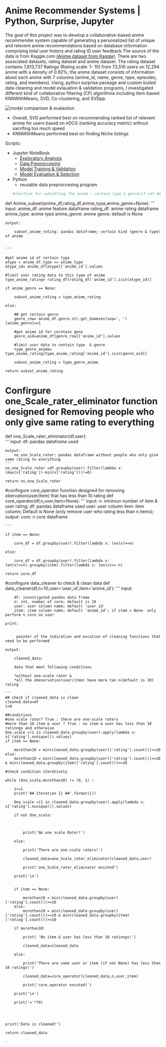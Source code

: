 # Anime Recommender Systems | Python, Surprise, Jupyter

The goal of this project was to develop a collaborative-based anime recommender system capable of generating a personalized list of unique and relevent anime recommendations based on database information comprising total user history and rating ID user feedback.The source of the data is from Kaggle.com [(Anime dataset from Kaggle)](https://www.kaggle.com/CooperUnion/anime-recommendations-database). There are two associated datasets, rating dataset and anime dataset. The rating dataset contains 7,813,737 Ratings (Rating scale: 1- 10) from 73,516 users on 12,294 anime with a density of 0.92%; the anime dataset consists of information about each anime with 7 columns (anime_id, name, genre, type, episodes, rating, and members). Using, python surprise package and custom builed data cleaning and model evlauation & validation programs, I investigated different kind of collaborative filtering (CF) algorithms including item-based KNNWithMeans, SVD, Co-clustering, and SVDpp. 


![model comparison & evalaution](/graph/recQualityPlot3.png)


* Overall, SVD performed best on recommending ranked list of relevent anime for users based on nDCG (ranking accuracy metric) without sacrifing too much speed
* KNNWithMeans performed best on finding Niche listings


Scripts:
- Jupyter NoteBook
  - [Exploratory Analysis](/Jupyter%20notebook/Jason_Anime_recommender_system-EDA_of_original_anime_datasets.ipynb)
  - [Data Preproccesing](/Jupyter%20notebook/Jason_Anime_recommender_system_Data_Preproccessing.ipynb)
  - [Model Training & Validation](/Jupyter%20notebook/Jason_Anime_recommender_system_Model%20training.ipynb)
  - [Model Evaluation & Selection](/Jupyter%20notebook/Jason_Anime_recommender_system_Model%20Evaluation_and_Comparsion.ipynb)
- Python
  - reusable data preproccesing program
  ```python
  #function for subsetting the anime : certain type & genre(if not None)

def Anime_subset(anime_df,rating_df,anime_type,anime_genre=None):
    '''
    input:
        anime_df: anime feature dataframe
        rating_df: anime rating dataframe         
        anime_type: anime type
        anime_genre: anime genre; default is None
    
    output:
    
        subset_anime_rating: pandas dataframe; certain kind (genre & type) of anime    
    
    
    '''

    #get anime id of certain type
    atype = anime_df.type == anime_type
    atype_id= anime_df[atype]['anime_id'].values
    
    #limit user rating data to this type of anime
    type_anime_rating= rating_df[rating_df['anime_id'].isin(atype_id)]
        
    if anime_genre == None:
        
        subset_anime_rating = type_anime_rating
        
    else:
        
        ## get certain genre  
        genre_row= anime_df.genre.str.get_dummies(sep=', ')[anime_genre]==1
        
        #get anime id for cerntain gene
        genre_aid=anime_df[genre_row]['anime_id'].values
        
        #limit user data to centain type  & genre
        type_genre_anime= type_anime_rating[type_anime_rating['anime_id'].isin(genre_aid)]
        
        subset_anime_rating = type_genre_anime
        
    return subset_anime_rating    



# Confirgure one_Scale_rater_eliminator function designed for Removing people who only give same rating to everything
def one_Scale_rater_eliminator(df,user):    
    '''
    input:
        df: pandas dataframe used
    
    output:
        no_one_Scale_rater: pandas dataframe without people who only give same rating to everything    
    '''    
    no_one_Scale_rater =df.groupby(user).filter(lambda x: (max(x['rating'])-min(x['rating']))!=0)
    
    return no_one_Scale_rater



#confirgure core_operator function designed for removing obervation(user/item) that has less than 10 rating
def core_operator(df,n,user,item=None):
    '''
    input:
        n: minimun number of item & user rating;
        df: pandas dataframe used
        user: user column
        item: item column; Default is None (only remove user who rating less than n items);
    output:
        core: n core dataframe
    
    '''
    
    if item == None:
        
        core_df = df.groupby(user).filter(lambda x: len(x)>=n)
        
    else:
        
        core_df = df.groupby(user).filter(lambda x: len(x)>=n).groupby(item).filter(lambda x: len(x)>= n)
    
    return core_df




#confirgure data_cleaner to check & clean data
def data_cleaner(df,n=10,user='user_id',item='anime_id'):
    '''
    input:
        
        df: investigated pandas data frame
        n: int, number of core; default is 10
        user: user column name; default 'user_id'
        item: item column name; default 'anime_id'; if item = None- only perform n core on user
    
    print:
        
        
         pointer of the indication and excution of cleaning functions that need to be performed 
        
    output:
        
        cleaned_data:
        
        data that meet following conditions
        
        *without one-scale rater &
        *all the obeservation(user/item) have more tan n(default is 10) rating
        
    '''
    ## check if cleaned_data is clean
    cleaned_data=df
    i=0
    
    ##conditions
    #one scale rater? True : there are one-scale raters
    #more than 10 item & user ? True : no item & user has less than 10 ratinngs and otherwise
    One_scale =(1 in cleaned_data.groupby(user).apply(lambda x: x['rating'].nunique()).values)
    if item == None:
        
        morethan10 = min(cleaned_data.groupby(user)['rating'].count())>=10
    else:
        morethan10 = min(cleaned_data.groupby(user)['rating'].count())>=10 & min(cleaned_data.groupby(item)['rating'].count())>=10
    
    #check condition iteratively
    
    while (One_scale,morethan10) != (0, 1) :
        
        i+=1
        print('## Iteration {} ##'.format(i))
        
        One_scale =(1 in cleaned_data.groupby(user).apply(lambda x: x['rating'].nunique()).values)
        
        if not One_scale:
            
            
            
            print('No one scale Rater!')
        
        else:
            
            print('There are one-scale raters!')
            
            cleaned_data=one_Scale_rater_eliminator(cleaned_data,user)
            
            print('one_Scale_rater_eliminator excuted')
        
        print('\n')

        
        if item == None:
        
            morethan10 = min(cleaned_data.groupby(user)['rating'].count())>=10
        else:
            morethan10 = min(cleaned_data.groupby(user)['rating'].count())>=10 & min(cleaned_data.groupby(item)['rating'].count())>=10
        
        if morethan10:
                        
            print( 'No item & user has less than 10 ratinngs!')
            
            cleaned_data=cleaned_data
            
        else:
            
            print('There are some user or item (if not None) has less than 10 ratings!')
            
            cleaned_data=core_operator(cleaned_data,n,user,item)
            
            print('core_operator excuted!')
            
        print('\n')
        
        print('='*70)
    

    
    
    print('Data is cleaned!')
    
    return cleaned_data
  ```
  -
